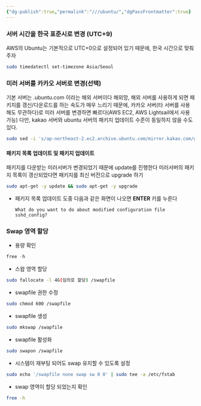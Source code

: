 ```yaml
---
{"dg-publish":true,"permalink":"///ubuntu/","dgPassFrontmatter":true}
---
```



### 서버 시간을 한국 표준시로 변경 (UTC+9)

 AWS의 Ubuntu는 기본적으로 UTC+0으로 설정되어 있기 때문에, 한국 시간으로 맞춰주자

```bash
sudo timedatectl set-timezone Asia/Seoul
```

### 미러 서버를 카카오 서버로 변경(선택)

기본 서버는 .ubuntu.com 이라는 해외 서버이다
해외망, 해외 서버를 사용하게 되면 패키지를 갱신/다운로드를 하는 속도가 매우 느리기 때문에, 카카오 서버(타 서버를 사용해도 무관하다)로 미러 서버를 변경하면 빠르다(AWS EC2, AWS Lightsail에서 사용 가능)
다만, kakao 서버와 ubuntu 서버의 패키지 업데이트 수준이 동일하지 않을 수도 있다.

```bash
sudo sed -i 's/ap-northeast-2.ec2.archive.ubuntu.com/mirror.kakao.com/g' /etc/apt/sources.list
```

#### 패키지 목록 업데이트 및 패키지 업데이트

패키지를 다운받는 미러서버가 변경되었기 때문에 update를 진행한다
미러서버의 패키지 목록이 갱신되었다면 패키지를 최신 버전으로 upgrade 하기

```bash
sudo apt-get -y update && sudo apt-get -y upgrade
```

- 패키지 목록 업데이트 도중 다음과 같은 화면이 나오면 **ENTER** 키를 누른다
    
    ```
    What do you want to do about modified configuration file sshd_config?
    ```
    
### Swap 영역 할당

- 용량 확인

```jsx
free -h
```

- 스왑 영역 할당

```bash
sudo fallocate -l 4G(임의로 할당) /swapfile
```

- swapfile 권한 수정

```bash
sudo chmod 600 /swapfile
```

- swapfile 생성

```bash
sudo mkswap /swapfile
```

- swapfile 활성화

```bash
sudo swapon /swapfile
```

- 시스템이 재부팅 되어도 swap 유지할 수 있도록 설정

```bash
sudo echo '/swapfile none swap sw 0 0' | sudo tee -a /etc/fstab
```

- swap 영역이 할당 되었는지 확인

```bash
free -h
```